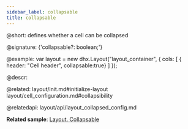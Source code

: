 ```yaml
---
sidebar_label: collapsable
title: collapsable
---          
```


@short: defines whether a cell can be collapsed

@signature: {'collapsable?: boolean;'}

@example: 
var layout = new dhx.Layout("layout_container", {
    cols: [
      { header: "Cell header", collapsable:true}
    ]
});



@descr: 


@related: layout/init.md#initialize-layout
layout/cell_configuration.md#collapsibility

@relatedapi: layout/api/layout_collapsed_config.md

**Related sample**: [Layout. Collapsable](https://snippet.dhtmlx.com/8u4ok0os)